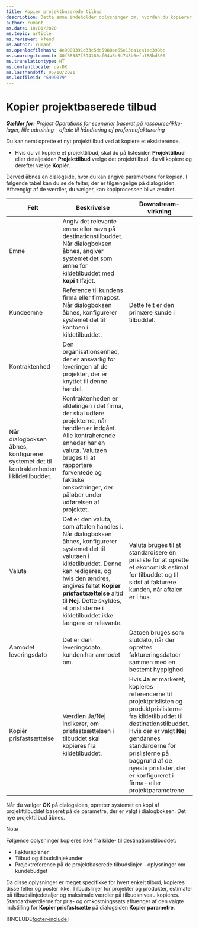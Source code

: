 ```yaml
---
title: Kopier projektbaserede tilbud
description: Dette emne indeholder oplysninger om, hvordan du kopierer projektbaserede tilbud i Project Operations.
author: rumant
ms.date: 10/01/2020
ms.topic: article
ms.reviewer: kfend
ms.author: rumant
ms.openlocfilehash: 4e9009391d33c5dd5988ae65e13ca1ca1ec398bc
ms.sourcegitcommit: 40f68387f594180af64a5e5c748b6efa188bd300
ms.translationtype: HT
ms.contentlocale: da-DK
ms.lasthandoff: 05/10/2021
ms.locfileid: "5999079"
---
```

# <a name="copy-project-based-quotes"></a>Kopier projektbaserede tilbud

_**Gælder for:** Project Operations for scenarier baseret på ressource/ikke-lager, lille udrulning - aftale til håndtering af proformafakturering_

Du kan nemt oprette et nyt projekttilbud ved at kopiere et eksisterende. 

- Hvis du vil kopiere et projekttilbud, skal du på listesiden **Projekttilbud** eller detaljesiden **Projekttilbud** vælge det projekttilbud, du vil kopiere og derefter vælge **Kopiér**.

Derved åbnes en dialogside, hvor du kan angive parametrene for kopien. I følgende tabel kan du se de felter, der er tilgængelige på dialogsiden. Afhængigt af de værdier, du vælger, kan kopiprocessen blive ændret.

| **Felt** | **Beskrivelse** | **Downstream-virkning** |
| --- | --- | --- |
| Emne | Angiv det relevante emne eller navn på destinationstilbuddet. Når dialogboksen åbnes, angiver systemet det som emne for kildetilbuddet med **kopi** tilføjet. | |
| Kundeemne | Reference til kundens firma eller firmapost. Når dialogboksen åbnes, konfigurerer systemet det til kontoen i kildetilbuddet. | Dette felt er den primære kunde i tilbuddet. |
| Kontraktenhed | Den organisationsenhed, der er ansvarlig for leveringen af de projekter, der er knyttet til denne handel.
Når dialogboksen åbnes, konfigurerer systemet det til kontraktenheden i kildetilbuddet. | Kontraktenheden er afdelingen i det firma, der skal udføre projekterne, når handlen er indgået. Alle kontraherende enheder har en valuta. Valutaen bruges til at rapportere forventede og faktiske omkostninger, der påløber under udførelsen af projektet. |
| Valuta | Det er den valuta, som aftalen handles i. Når dialogboksen åbnes, konfigurerer systemet det til valutaen i kildetilbuddet. Denne kan redigeres, og hvis den ændres, angives feltet **Kopier prisfastsættelse** altid til **Nej**. Dette skyldes, at prislisterne i kildetilbuddet ikke længere er relevante. | Valuta bruges til at standardisere en prisliste for at oprette et økonomisk estimat for tilbuddet og til sidst at fakturere kunden, når aftalen er i hus. |
| Anmodet leveringsdato | Det er den leveringsdato, kunden har anmodet om. | Datoen bruges som slutdato, når der oprettes faktureringsdatoer sammen med en bestemt hyppighed. |
| Kopiér prisfastsættelse | Værdien Ja/Nej indikerer, om prisfastsættelsen i tilbuddet skal kopieres fra kildetilbuddet. | Hvis **Ja** er markeret, kopieres referencerne til projektprislisten og produktprislisterne fra kildetilbuddet til destinationstilbuddet. Hvis der er valgt **Nej** gendannes standarderne for prislisterne på baggrund af de nyeste prislister, der er konfigureret i firma- eller projektparametrene. |

Når du vælger **OK** på dialogsiden, opretter systemet en kopi af projekttilbuddet baseret på de parametre, der er valgt i dialogboksen. Det nye projekttilbud åbnes. 

> [!NOTE]
> Følgende oplysninger kopieres ikke fra kilde- til destinationstilbuddet:
>
> - Fakturaplaner
> - Tilbud og tilbudslinjekunder
> - Projektreference på de projektbaserede tilbudslinjer – oplysninger om kundebudget
>
>Da disse oplysninger er meget specifikke for hvert enkelt tilbud, kopieres disse felter og poster ikke. Tilbudslinjer for projekter og produkter, estimater på tilbudslinjedetaljer og maksimale værdier på tilbudsniveau kopieres. Standardværdierne for pris- og omkostningssats afhænger af den valgte indstilling for **Kopier prisfastsætte** på dialogsiden **Kopier parametre**.


[!INCLUDE[footer-include](../includes/footer-banner.md)]